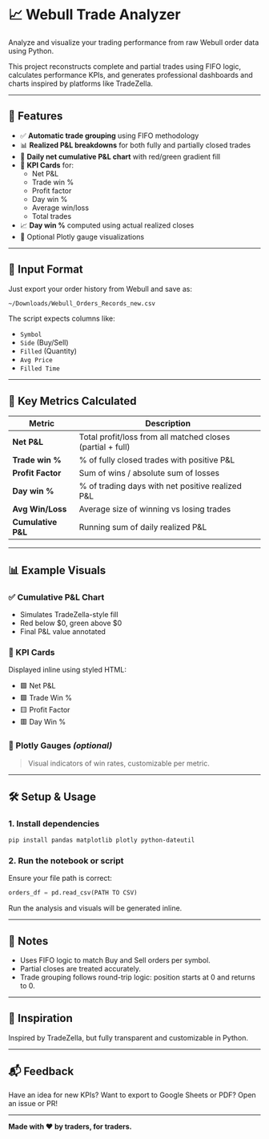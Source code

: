 
# 📈 Webull Trade Analyzer

Analyze and visualize your trading performance from raw Webull order data using Python.

This project reconstructs complete and partial trades using FIFO logic, calculates performance KPIs, and generates professional dashboards and charts inspired by platforms like TradeZella.

---

## 🚀 Features

- ✅ **Automatic trade grouping** using FIFO methodology  
- 📊 **Realized P&L breakdowns** for both fully and partially closed trades  
- 📅 **Daily net cumulative P&L chart** with red/green gradient fill  
- 🧠 **KPI Cards** for:
  - Net P&L
  - Trade win %
  - Profit factor
  - Day win %
  - Average win/loss
  - Total trades
- 📈 **Day win %** computed using actual realized closes  
- 🎯 Optional Plotly gauge visualizations  

---

## 📂 Input Format

Just export your order history from Webull and save as:

```bash
~/Downloads/Webull_Orders_Records_new.csv
```

The script expects columns like:

- `Symbol`
- `Side` (Buy/Sell)
- `Filled` (Quantity)
- `Avg Price`
- `Filled Time`

---

## 🧮 Key Metrics Calculated

| Metric             | Description                                                    |
|--------------------|----------------------------------------------------------------|
| **Net P&L**        | Total profit/loss from all matched closes (partial + full)     |
| **Trade win %**    | % of fully closed trades with positive P&L                     |
| **Profit Factor**  | Sum of wins / absolute sum of losses                           |
| **Day win %**      | % of trading days with net positive realized P&L               |
| **Avg Win/Loss**   | Average size of winning vs losing trades                       |
| **Cumulative P&L** | Running sum of daily realized P&L                              |

---

## 📊 Example Visuals

### ✅ Cumulative P&L Chart
- Simulates TradeZella-style fill  
- Red below $0, green above $0  
- Final P&L value annotated  

### 📇 KPI Cards
Displayed inline using styled HTML:

- 🟩 Net P&L
- 🟩 Trade Win %
- 🟨 Profit Factor
- 🟥 Day Win %

### 🎯 Plotly Gauges *(optional)*
> Visual indicators of win rates, customizable per metric.

---

## 🛠 Setup & Usage

### 1. Install dependencies

```bash
pip install pandas matplotlib plotly python-dateutil
```

### 2. Run the notebook or script

Ensure your file path is correct:

```python
orders_df = pd.read_csv(PATH TO CSV)
```

Run the analysis and visuals will be generated inline.

---

## 📌 Notes

- Uses FIFO logic to match Buy and Sell orders per symbol.
- Partial closes are treated accurately.
- Trade grouping follows round-trip logic: position starts at 0 and returns to 0.

---

## 🧠 Inspiration

Inspired by TradeZella, but fully transparent and customizable in Python.

---

## 📬 Feedback

Have an idea for new KPIs? Want to export to Google Sheets or PDF? Open an issue or PR!

---

**Made with ❤️ by traders, for traders.**